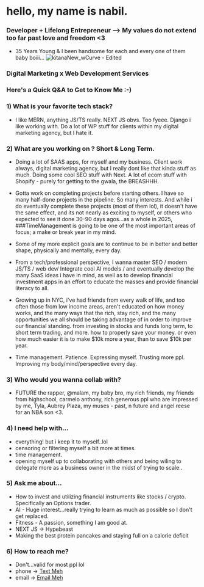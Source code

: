 # hello, my name is nabil. 

### Developer + Lifelong Entrepreneur --> My values do not extend too far past love and freedom <3
- 35 Years Young & I been handsome for each and every one of them baby boiii... 
![kitanaNew_wCurve - Edited](https://github.com/user-attachments/assets/f3377a47-a803-4b28-ab20-338c3742b9dd)


### Digital Marketing x Web Development Services



### Here's a Quick Q&A to Get to Know Me :-)


### 1) What is your favorite tech stack?
- I like MERN, anything JS/TS really. NEXT JS obvs. Too fyeee. Django i like working with. Do a lot of WP stuff for clients within my digital marketing agency, but I hate it.

### 2) What are you working on ? Short & Long Term.
- Doing a lot of SAAS apps, for myself and my business. Client work always, digital marketing agency, but I really dont like that kinda stuff as much. Doing some cool SEO stuff with Next. A lot of ecom stuff with Shopify - purely for getting to the gwala, the BREASHHH.
  
- Gotta work on completing projects before starting others. I have so many half-done projects in the pipeline. So many interests. And while i do eventually complete these projects (most of them lol), it doesn't have the same effect, and its not nearly as exciting to myself, or others who expected to see it done 30-90 days agos...as a whole in 2025, ###TimeManagement is going to be one of the most important areas of focus; a make or break year in my mind.  

- Some of my more explicit goals are to continue to be in better and better shape, physically and mentally, every day.

- From a tech/professional perspective, I wanna master SEO / modern JS/TS / web dev/ Integrate cool AI models / and eventually develop the many SaaS ideas i have in mind, as well as to develop financial investment apps in an effort to educate the masses and provide financial literacy to all.

- Growing up in NYC, i've had friends from every walk of life, and too often those from low income areas, aren't educated on how money works, and the many ways that the rich, stay rich, and the many opportunities we all should be taking advantage of in order to improve our financial standing. from investing in stocks and funds long term, to short term trading, and more. how to properly save your money. or even how much easier it is to make $10k more a year, than to save $10k per year. 

- Time management. Patience. Expressing myself. Trusting more ppl. Improving my body/mind/perspective every day. 

### 3) Who would you wanna collab with?
- FUTURE the rapper, @malam, my baby bro, my rich friends, my friends from highschool, carmelo anthony, rich generous ppl who are impressed by me, Tyla, Aubrey Plaza, my muses - past, n future and angel reese for an NBA son <3.

### 4) I need help with...


- everything! but i keep it to myself..lol
- censoring or filtering myself a bit more at times.
- time management.
- opening myself up to collaborating with others and being wiling to delegate more as a business owner in the midst of trying to scale..

### 5) Ask me about...
- How to invest and utilizing financial instruments like stocks / crypto. Specifically an Options trader.
- AI - Huge interest...really trying to learn as much as possible so I don't get replaced.
- Fitness - A passion, something I am good at.
- NEXT JS -> Hypebeast
- Making the best protein pancakes and staying full on a calorie deficit

### 6) How to reach me?
- Don't...valid for most ppl lol
- phone ->  [Text Meh](tel:4242534417) 
- email ->  [Email Meh](mailto:n.khan@kitanainc.com)
 

<!--
**nabilk11/nabilk11** is a ✨ _special_ ✨ repository because its `README.md` (this file) appears on your GitHub profile.

Here are some ideas to get you started:

- 🔭 I’m currently working on ...
- 🌱 I’m currently learning ...
- 👯 I’m looking to collaborate on ...
- 🤔 I’m looking for help with ...
- 💬 Ask me about ...
- 📫 How to reach me: ...
- 😄 Pronouns: ...
- ⚡ Fun fact: ...
-->
